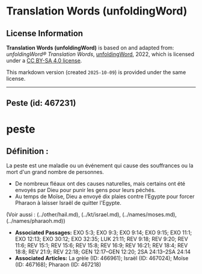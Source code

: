 # Translation Words (unfoldingWord)

## License Information

**Translation Words (unfoldingWord)** is based on and adapted from: _unfoldingWord® Translation Words_, [unfoldingWord](https://unfoldingword.org/utw), 2022, which is licensed under a [CC BY-SA 4.0 license](https://creativecommons.org/licenses/by-sa/4.0/legalcode.en).

This markdown version (created `2025-10-09`) is provided under the same license.



--------------------------------

## Peste (id: 467231)

peste
=====

Définition :
------------

La peste est une maladie ou un événement qui cause des souffrances ou la mort d'un grand nombre de personnes.

* De nombreux fléaux ont des causes naturelles, mais certains ont été envoyés par Dieu pour punir les gens pour leurs péchés.
* Au temps de Moïse, Dieu a envoyé dix plaies contre l'Egypte pour forcer Pharaon à laisser Israël de quitter l'Egypte.

(Voir aussi : (../other/hail.md), (../kt/israel.md), (../names/moses.md), (../names/pharaoh.md))

* **Associated Passages:** EXO 5:3; EXO 9:3; EXO 9:14; EXO 9:15; EXO 11:1; EXO 12:13; EXO 30:12; EXO 32:35; LUK 21:11; REV 9:18; REV 9:20; REV 11:6; REV 15:1; REV 15:6; REV 15:8; REV 16:9; REV 16:21; REV 18:4; REV 18:8; REV 21:9; REV 22:18; GEN 12:17–GEN 12:20; 2SA 24:13–2SA 24:14
* **Associated Articles:** La grèle (ID: 466961); Israël (ID: 467024); Moïse (ID: 467168); Pharaon (ID: 467218)

